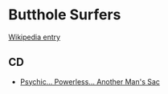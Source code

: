 # Butthole Surfers

[Wikipedia entry](https://en.wikipedia.org/wiki/Butthole_Surfers)

## CD

- [Psychic... Powerless... Another Man's Sac](Psychic_Powerless_Another_Mans_Sac.md)
